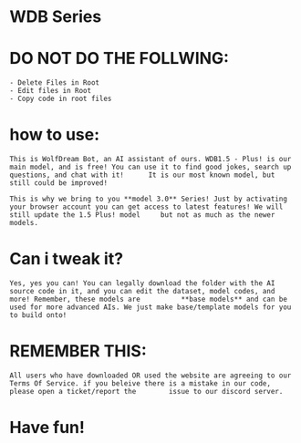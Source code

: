 # WDB Series

# DO NOT DO THE FOLLWING:

    - Delete Files in Root
    - Edit files in Root
    - Copy code in root files

# how to use:

    This is WolfDream Bot, an AI assistant of ours. WDB1.5 - Plus! is our main model, and is free! You can use it to find good jokes, search up questions, and chat with it!      It is our most known model, but still could be improved!

    This is why we bring to you **model 3.0** Series! Just by activating your browser account you can get access to latest features! We will still update the 1.5 Plus! model     but not as much as the newer models.

# Can i tweak it?
    Yes, yes you can! You can legally download the folder with the AI source code in it, and you can edit the dataset, model codes, and more! Remember, these models are          **base models** and can be used for more advanced AIs. We just make base/template models for you to build onto!

# REMEMBER THIS:

    All users who have downloaded OR used the website are agreeing to our Terms Of Service. if you beleive there is a mistake in our code, please open a ticket/report the        issue to our discord server.

# Have fun!
